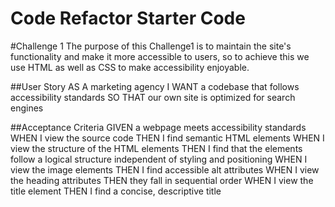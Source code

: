 # Code Refactor Starter Code

#Challenge 1
The purpose of this Challenge1 is to maintain the site's functionality and make it more accessible to users, so to achieve this we use HTML as well as CSS to make accessibility enjoyable.

##User Story
AS A marketing agency
I WANT a codebase that follows accessibility standards
SO THAT our own site is optimized for search engines


##Acceptance Criteria
GIVEN a webpage meets accessibility standards
WHEN I view the source code
THEN I find semantic HTML elements
WHEN I view the structure of the HTML elements
THEN I find that the elements follow a logical structure independent of styling and positioning
WHEN I view the image elements
THEN I find accessible alt attributes
WHEN I view the heading attributes
THEN they fall in sequential order
WHEN I view the title element
THEN I find a concise, descriptive title


